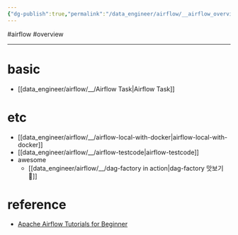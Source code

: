 ```yaml
---
{"dg-publish":true,"permalink":"/data_engineer/airflow/__airflow_overview/","dgPassFrontmatter":true,"noteIcon":"","created":"","updated":""}
---
```


#airflow #overview 

---

# basic
- [[data_engineer/airflow/__/Airflow Task\|Airflow Task]]

# etc
- [[data_engineer/airflow/__/airflow-local-with-docker\|airflow-local-with-docker]]
- [[data_engineer/airflow/__/airflow-testcode\|airflow-testcode]]
- awesome
	- [[data_engineer/airflow/__/dag-factory in action\|dag-factory 맛보기 🤤]]

# reference
- [Apache Airflow Tutorials for Beginner](https://heumsi.github.io/apache-airflow-tutorials-for-beginner/)